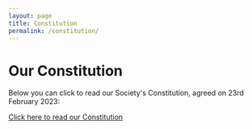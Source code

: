 ```yaml
---
layout: page
title: Constitution
permalink: /constitution/
---
```


# Our Constitution

Below you can click to read our Society's Constitution, agreed on 23rd February 2023:

[Click here to read our Constitution](/files/Constitution.pdf)
